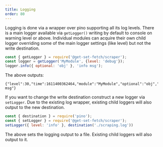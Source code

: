 ```yaml
---
title: Logging
order: 80
---
```

Logging is done via a wrapper over pino supporting all its log levels. There is a main logger available via `getLogger()` writing by default to console on warning level or above. Individual modules can acquire their own child logger overriding  some of the main logger settings (like level) but not the write destination.
```js
const { getLogger } = require('@get-set-fetch/scraper');
const logger = getLogger('MyModule', {level: 'debug'});
logger.info({ optional: 'obj' }, 'info msg');
```
The above outputs:
```
{"level":30,"time":1611400362464,"module":"MyModule","optional":"obj","msg":"info msg"}
```

If you want to change the write destination construct a new logger via `setLogger`. Due to the existing log wrapper, existing child loggers will also output to the new destination.
```js
const { destination } = require('pino');
const { setLogger } = require('@get-set-fetch/scraper');
setLogger({ level: 'info' }, destination('./scraping.log'))
```
The above sets the logging output to a file. Existing child loggers will also output to it.